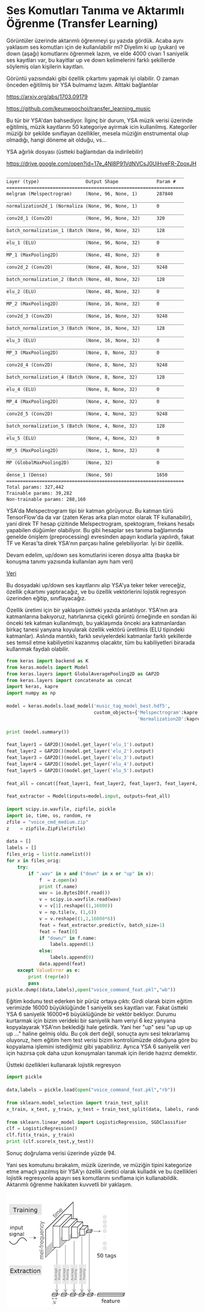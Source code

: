 # Ses Komutları Tanıma ve Aktarımlı Öğrenme (Transfer Learning)

Görüntüler üzerinde aktarımlı öğrenmeyi şu yazıda gördük. Acaba aynı
yaklasım ses komutları için de kullanılabilir mi? Diyelim ki up
(yukarı) ve down (aşağı) komutlarını öğrenmek lazım, ve elde 4000
civarı 1 saniyelik ses kayıtları var, bu kayitlar up ve down
kelimelerini farklı şekillerde söylemiş olan kişilerin kayıtları.

Görüntü yazısındaki gibi özellik çıkartımı yapmak iyi olabilir. O
zaman önceden eğitilmiş bir YSA bulmamız lazım. Alttaki bağlantılar

https://arxiv.org/abs/1703.09179

https://github.com/keunwoochoi/transfer_learning_music

Bu tür bir YSA'dan bahsediyor. İlginç bir durum, YSA müzik verisi
üzerinde eğitilmiş, müzik kayıtlarını 50 kategoriye ayirmak icin
kullanilmış. Kategoriler müziği bir şekilde sınıflayan özellikler,
mesela müziğin enstrumental olup olmadığı, hangi döneme ait olduğu,
vs...

YSA ağırlık dosyası (üstteki bağlantıdan da indirilebilir)

https://drive.google.com/open?id=17e_4Nl8P91VdNVCsJ0UiHveFR-ZpoxJH

```
_________________________________________________________________
Layer (type)                 Output Shape              Param #   
=================================================================
melgram (Melspectrogram)     (None, 96, None, 1)       287840    
_________________________________________________________________
normalization2d_1 (Normaliza (None, 96, None, 1)       0         
_________________________________________________________________
conv2d_1 (Conv2D)            (None, 96, None, 32)      320       
_________________________________________________________________
batch_normalization_1 (Batch (None, 96, None, 32)      128       
_________________________________________________________________
elu_1 (ELU)                  (None, 96, None, 32)      0         
_________________________________________________________________
MP_1 (MaxPooling2D)          (None, 48, None, 32)      0         
_________________________________________________________________
conv2d_2 (Conv2D)            (None, 48, None, 32)      9248      
_________________________________________________________________
batch_normalization_2 (Batch (None, 48, None, 32)      128       
_________________________________________________________________
elu_2 (ELU)                  (None, 48, None, 32)      0         
_________________________________________________________________
MP_2 (MaxPooling2D)          (None, 16, None, 32)      0         
_________________________________________________________________
conv2d_3 (Conv2D)            (None, 16, None, 32)      9248      
_________________________________________________________________
batch_normalization_3 (Batch (None, 16, None, 32)      128       
_________________________________________________________________
elu_3 (ELU)                  (None, 16, None, 32)      0         
_________________________________________________________________
MP_3 (MaxPooling2D)          (None, 8, None, 32)       0         
_________________________________________________________________
conv2d_4 (Conv2D)            (None, 8, None, 32)       9248      
_________________________________________________________________
batch_normalization_4 (Batch (None, 8, None, 32)       128       
_________________________________________________________________
elu_4 (ELU)                  (None, 8, None, 32)       0         
_________________________________________________________________
MP_4 (MaxPooling2D)          (None, 4, None, 32)       0         
_________________________________________________________________
conv2d_5 (Conv2D)            (None, 4, None, 32)       9248      
_________________________________________________________________
batch_normalization_5 (Batch (None, 4, None, 32)       128       
_________________________________________________________________
elu_5 (ELU)                  (None, 4, None, 32)       0         
_________________________________________________________________
MP_5 (MaxPooling2D)          (None, 1, None, 32)       0         
_________________________________________________________________
MP (GlobalMaxPooling2D)      (None, 32)                0         
_________________________________________________________________
dense_1 (Dense)              (None, 50)                1650      
=================================================================
Total params: 327,442
Trainable params: 39,282
Non-trainable params: 288,160
```

YSA'da Melspectrogram tipi bir katman görüyoruz. Bu katman türü
TensorFlow'da da var (zaten Keras arka plan motor olarak TF
kullanabilir), yani direk TF hesap çizitinde Melspectrogram,
spektogram, frekans hesabı yapabilen düğümler olabiliyor. Bu gibi
hesaplar ses tanıma bağlamında genelde önişlem (preprocessing)
evresinden apayrı kodlarla yapılırdı, fakat TF ve Keras'ta direk
YSA'nın parçası haline gelebiliyorlar. İyi bir özellik.

Devam edelim, up/down ses komutlarini iceren dosya altta (başka bir
konuşma tanımı yazısında kullanılan aynı ham veri)

[Veri](https://drive.google.com/open?id=1BIGj3NtUZfSrXMaJ8hCqsz0UzS01MSrF)

Bu dosyadaki up/down ses kayıtlarını alıp YSA'ya teker teker
vereceğiz, özellik çıkartımı yaptıracağız, ve bu özellik vektörlerini
lojistik regresyon üzerinden eğitip, sınıflayacağız.

Özellik üretimi için bir yaklaşım üstteki yazıda anlatılıyor. YSA'nın
ara katmanlarına bakıyoruz, hatırlanırsa çiçekli görüntü örneğinde en
sondan iki önceki tek katman kullanılmıştı, bu yaklaşımda önceki ara
katmanlardan birkaç tanesi yanyana koyularak özellik vektörü üretilmis
(ELU tipindeki katmanlar). Aslında mantıklı, farklı seviyelerdeki
katmanlar farklı şekillerde ses temsil etme kabiliyetini kazanmış
olacaktır, tüm bu kabiliyetleri birarada kullanmak faydalı olabilir.

```python
from keras import backend as K
from keras.models import Model
from keras.layers import GlobalAveragePooling2D as GAP2D
from keras.layers import concatenate as concat
import keras, kapre
import numpy as np

model = keras.models.load_model('music_tag_model_best.hdf5', 
                                custom_objects={'Melspectrogram':kapre.time_frequency.Melspectrogram,
                                                'Normalization2D':kapre.utils.Normalization2D})

print (model.summary())

feat_layer1 = GAP2D()(model.get_layer('elu_1').output)
feat_layer2 = GAP2D()(model.get_layer('elu_2').output)
feat_layer3 = GAP2D()(model.get_layer('elu_3').output)
feat_layer4 = GAP2D()(model.get_layer('elu_4').output)
feat_layer5 = GAP2D()(model.get_layer('elu_5').output)

feat_all = concat([feat_layer1, feat_layer2, feat_layer3, feat_layer4, feat_layer5])

feat_extractor = Model(inputs=model.input, outputs=feat_all)

import scipy.io.wavfile, zipfile, pickle
import io, time, os, random, re
zfile = "voice_cmd_medium.zip"
z    = zipfile.ZipFile(zfile)

data = []
labels = []
files_orig = list(z.namelist())
for x in files_orig:
    try:
        if ".wav" in x and ("down" in x or "up" in x):
            f  = z.open(x)
            print (f.name)
            wav = io.BytesIO(f.read())
            v = scipy.io.wavfile.read(wav)
            v = v[1].reshape((1,16000))
            v = np.tile(v, (1,6))
            v = v.reshape((1,1,16000*6))
            feat = feat_extractor.predict(v, batch_size=1)
            feat = feat[0]
            if "down/" in f.name:
                labels.append(1)
            else:
                labels.append(0)
            data.append(feat)
    except ValueError as e:
        print (repr(e))
        pass
pickle.dump((data,labels),open("voice_command_feat.pkl","wb"))
```

Eğitim kodunu test ederken bir pürüz ortaya çıktı: Girdi olarak bizim
eğitim verimizde 16000 büyüklüğünde 1 saniyelik ses kayıtları
var. Fakat üstteki YSA 6 saniyelik 16000*6 büyüklüğünde bir vektör
bekliyor. Durumu kurtarmak için bizim verideki bir saniyelik ham
veriyi 6 kez yanyana kopyalayarak YSA'nın beklediği hale
getirdik. Yani her "up" sesi "up up up up ..." haline gelmiş oldu. Bu
çok dert değil, sonuçta aynı sesi tekrarlamış oluyoruz, hem eğitim hem
test verisi bizim kontrolümüzde olduğuna göre bu kopyalama işlemini
istediğimiz gibi yapabiliriz. Ayrıca YSA 6 saniyelik veri için hazırsa
çok daha uzun konuşmaları tanımak için ileride hazırız demektir.

Üstteki özellikleri kullanarak lojistik regresyon

```python
import pickle

data,labels = pickle.load(open("voice_command_feat.pkl","rb"))

from sklearn.model_selection import train_test_split
x_train, x_test, y_train, y_test = train_test_split(data, labels, random_state=42, test_size=0.4)

from sklearn.linear_model import LogisticRegression, SGDClassifier
clf = LogisticRegression()
clf.fit(x_train, y_train)
print (clf.score(x_test,y_test))
```

Sonuç doğrulama verisi üzerinde yüzde 94.

Yani ses komutunu bırakalım, müzik üzerinde, ve müziğin tipini
kategorize etme amaçlı yazılmış bir YSA'yı özellik üretici olarak
kulladık ve bu özellikleri lojistik regresyonla apayrı ses komutlarını
sınıflama için kullanabildik. Aktarımlı öğrenme hakikaten kuvvetli bir
yaklaşım.

![](diagram.png)

